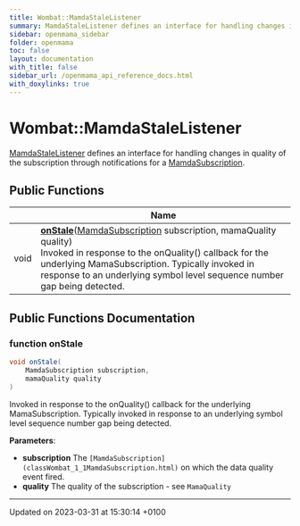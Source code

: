 ```yaml
---
title: Wombat::MamdaStaleListener
summary: MamdaStaleListener defines an interface for handling changes in quality of the subscription through notifications for a MamdaSubscription. 
sidebar: openmama_sidebar
folder: openmama
toc: false
layout: documentation
with_title: false
sidebar_url: /openmama_api_reference_docs.html
with_doxylinks: true
---
```


# Wombat::MamdaStaleListener



[MamdaStaleListener]() defines an interface for handling changes in quality of the subscription through notifications for a [MamdaSubscription](). 

## Public Functions

|                | Name           |
| -------------- | -------------- |
| void | **[onStale](interfaceWombat_1_1MamdaStaleListener.html#function-onstale)**([MamdaSubscription](classWombat_1_1MamdaSubscription.html) subscription, mamaQuality quality)<br>Invoked in response to the onQuality() callback for the underlying MamaSubscription. Typically invoked in response to an underlying symbol level sequence number gap being detected.  |

## Public Functions Documentation

### function onStale

```csharp
void onStale(
    MamdaSubscription subscription,
    mamaQuality quality
)
```

Invoked in response to the onQuality() callback for the underlying MamaSubscription. Typically invoked in response to an underlying symbol level sequence number gap being detected. 

**Parameters**: 

  * **subscription** The `[MamdaSubscription](classWombat_1_1MamdaSubscription.html)` on which the data quality event fired.
  * **quality** The quality of the subscription - see `MamaQuality`


-------------------------------

Updated on 2023-03-31 at 15:30:14 +0100